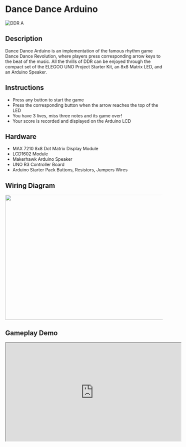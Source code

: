 # Dance Dance Arduino
![DDR A](https://upload.wikimedia.org/wikipedia/en/7/71/DDR_A_Logo.png)
 

## Description
Dance Dance Arduino is an implementation of the famous rhythm game Dance Dance Revolution, where players press corresponding arrow keys to the beat of the music. All the thrills of DDR can be enjoyed through the compact set of the ELEGOO UNO Project Starter Kit, an 8x8 Matrix LED, and an Arduino Speaker. 

## Instructions
* Press any button to start the game
* Press the corresponding button when the arrow reaches the top of the LED
* You have 3 lives, miss three notes and its game over!
* Your score is recorded and displayed on the Arduino LCD

## Hardware
* MAX 7210 8x8 Dot Matrix Display Module
* LCD1602 Module
* Makerhawk Arduino Speaker
* UNO R3 Controller Board
* Arduino Starter Pack Buttons, Resistors, Jumpers Wires

## Wiring Diagram
<img src="https://github.com/jtrieu48/DDRArduino/assets/77050179/3e45814b-99e8-4aa2-afaf-a5d7503006ce" width="800" height="400">


## Gameplay Demo

<iframe width="560" height="315" src="https://www.youtube.com/embed/oGBtcMmGAPs?si=-37kJhLB37auTS6v">
</iframe>
